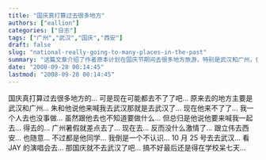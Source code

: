 ```yaml
---
title: "国庆真打算过去很多地方"
authors: ["eallion"]
categories: ["日志"]
tags: ["广州","武汉","国庆","西安"]
draft: false
slug: "national-really-going-to-many-places-in-the-past"
summary: "这篇文章介绍了作者原本计划在国庆节期间去很多地方旅游，特别是武汉和广州，但是由于一些原因，计划可能无法实现。作者提到了朱是他的朋友，原计划一起去武汉，但现在朱不能来了，作者一个人去也没有兴趣。作者还提到了广州和西安的旅行计划，但表示现在对这些行程已经失去了热情。最后，作者表示可能最终只能在学校呆七天。"
date: "2008-09-28 00:14:45"
lastmod: "2008-09-28 00:14:45"
---
```


国庆真打算过去很多地方的...
可是现在可能都去不了了吧...
原来去的地方主要是武汉和广州...
朱和他说他来喊我去武汉那就是去武汉了...
现在他来不了了...
我一个人去也没事做... 虽然跟他去也不知道要做什么... 但总归是他说他要来喊我一起去... 得去的...
广州暑假就差点去了... 现在去... 反而没什么激情了...
跟立伟去西安... 也随意... 不过都是他同学... 我倒是一个不认识...
10 月 25 号去去武汉... 看 JAY 的演唱会去... 那国庆就不去武汉了吧...
搞不好最后还是得在学校呆七天...
